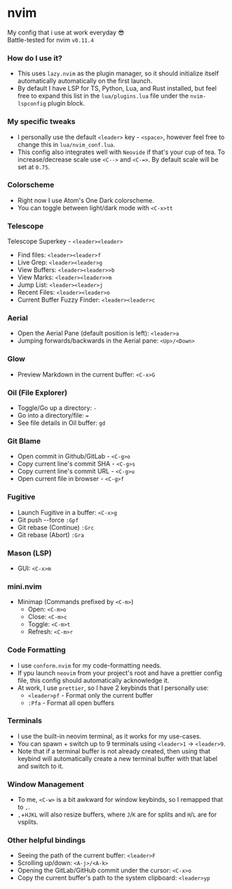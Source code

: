 # nvim
My config that i use at work everyday 😎<br>
Battle-tested for nvim `v0.11.4`

### How do I use it?
- This uses `lazy.nvim` as the plugin manager, so it should initialize itself automatically automatically on the first launch.
- By default I have LSP for TS, Python, Lua, and Rust installed, but feel free to expand this list in the `lua/plugins.lua` file under the `nvim-lspconfig` plugin block.

### My specific tweaks
- I personally use the default `<leader>` key - `<space>`, however feel free to change this in `lua/nvim_conf.lua`.
- This config also integrates well with `Neovide` if that's your cup of tea. To increase/decrease scale use `<C-->` and `<C-=>`. By default scale will be set at `0.75`.

### Colorscheme
- Right now I use Atom's One Dark colorscheme.
- You can toggle between light/dark mode with `<C-x>tt`

### Telescope
Telescope Superkey - `<leader><leader>`
- Find files: `<leader><leader>f`
- Live Grep: `<leader><leader>g`
- View Buffers: `<leader><leader>>b`
- View Marks: `<leader><leader>>m`
- Jump List: `<leader><leader>j`
- Recent Files: `<leader><leader>o`
- Current Buffer Fuzzy Finder: `<leader><leader>c`

### Aerial
- Open the Aerial Pane (default position is left): `<leader>a`
- Jumping forwards/backwards in the Aerial pane: `<Up>/<Down>`

### Glow
- Preview Markdown in the current buffer: `<C-x>G`

### Oil (File Explorer)
- Toggle/Go up a directory: `-`
- Go into a directory/file: `=`
- See file details in Oil buffer: `gd`

### Git Blame
- Open commit in Github/GitLab - `<C-g>o`
- Copy current line's commit SHA - `<C-g>s`
- Copy current line's commit URL - `<C-g>u`
- Open current file in browser - `<C-g>f`

### Fugitive 
- Launch Fugitive in a buffer: `<C-x>g`
- Git push --force `:Gpf`
- Git rebase (Continue) `:Grc`
- Git rebase (Abort) `:Gra`

### Mason (LSP)
- GUI: `<C-x>m`

### mini.nvim
- Minimap (Commands prefixed by `<C-m>`)
  - Open: `<C-m>o`
  - Close: `<C-m>c`
  - Toggle: `<C-m>t`
  - Refresh: `<C-m>r`

### Code Formatting
- I use `conform.nvim` for my code-formatting needs.
- If ypu launch `neovim` from your project's root and have a prettier config file, this config should automatically acknowledge it.
- At work, I use `prettier`, so I have 2 keybinds that I personally use:
  - `<leader>pf` - Format only the current buffer
  - `:Pfa` - Format all open buffers

### Terminals
- I use the built-in neovim terminal, as it works for my use-cases.
- You can spawn + switch up to 9 terminals using `<leader>1` -> `<leader>9`.
- Note that if a terminal buffer is not already created, then using that keybind will
automatically create a new terminal buffer with that label and switch to it.

### Window Management
- To me, `<C-w>` is a bit awkward for window keybinds, so I remapped that to `,`.
- `,`+`HJKL` will also resize buffers, where `J`/`K` are for splits and `H`/`L` are for vsplits.

### Other helpful bindings
- Seeing the path of the current buffer: `<leader>F`
- Scrolling up/down: `<A-j>/<A-k>`
- Opening the GitLab/GitHub commit under the cursor: `<C-x>o`
- Copy the current buffer's path to the system clipboard: `<leader>yp`
